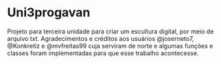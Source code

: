 # Uni3progavan

Projeto para terceira unidade para criar um escultura digital, por meio de arquivo txt. Agradecimentos e créditos aos usuários @joserneto7, @Konkretiz e @mvfreitas99 cuja serviram de norte e algumas funções e classes foram implementadas para que esse trabalho acontecesse.
